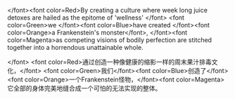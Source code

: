 &lt;/font&gt;&lt;font color=Red&gt;By creating a culture where week long juice detoxes are hailed as the epitome of 'wellness' &lt;/font&gt; &lt;font color=Green&gt;we &lt;/font&gt;&lt;font color=Blue&gt;have created &lt;/font&gt;&lt;font color=Orange&gt;a Frankenstein's monster&lt;/font&gt;, &lt;/font&gt;&lt;font color=Magenta&gt;as competing visions of bodily perfection are stitched together into a horrendous unattainable whole. 

&lt;/font&gt; &lt;font color=Red&gt;通过创造一种像健康的缩影一样的周末果汁排毒文化，&lt;/font&gt; &lt;font color=Green&gt;我们&lt;/font&gt;&lt;font color=Blue&gt;创造了&lt;/font&gt;&lt;font color=Orange&gt;一个Frankenstein怪物，&lt;/font&gt;&lt;font color=Magenta&gt;它全部的身体完美地缝合成一个可怕的无法实现的整体。